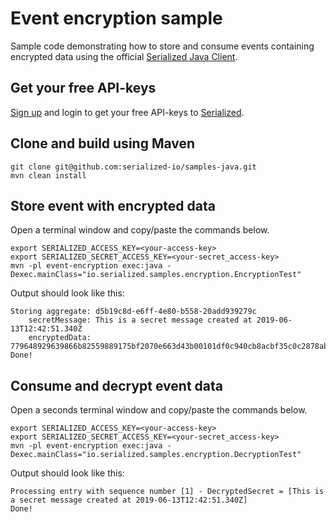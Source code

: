 # Event encryption sample

Sample code demonstrating how to store and consume events containing encrypted data using
the official [Serialized Java Client](https://github.com/serialized-io/client-java).

## Get your free API-keys

[Sign up](https://serialized.io/) and login to get your free API-keys to [Serialized](https://serialized.io).

## Clone and build using Maven

```
git clone git@github.com:serialized-io/samples-java.git
mvn clean install
```
  
## Store event with encrypted data

Open a terminal window and copy/paste the commands below.

```
export SERIALIZED_ACCESS_KEY=<your-access-key>
export SERIALIZED_SECRET_ACCESS_KEY=<your-secret_access-key>
mvn -pl event-encryption exec:java -Dexec.mainClass="io.serialized.samples.encryption.EncryptionTest"
```

Output should look like this:

```
Storing aggregate: d5b19c8d-e6ff-4e80-b558-20add939279c
	secretMessage: This is a secret message created at 2019-06-13T12:42:51.340Z
	encryptedData: 779648929639866b82559889175bf2070e663d43b00101df0c940cb8acbf35c0c2878ab1a46ae831cdbfbedab9c1ca4
Done!
```

## Consume and decrypt event data

Open a seconds terminal window and copy/paste the commands below.

```
export SERIALIZED_ACCESS_KEY=<your-access-key>
export SERIALIZED_SECRET_ACCESS_KEY=<your-secret_access-key>
mvn -pl event-encryption exec:java -Dexec.mainClass="io.serialized.samples.encryption.DecryptionTest"
```

Output should look like this:

```
Processing entry with sequence number [1] - DecryptedSecret = [This is a secret message created at 2019-06-13T12:42:51.340Z]
Done!
```


